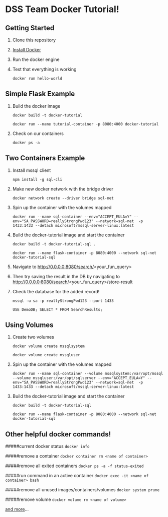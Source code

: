 # DSS Team Docker Tutorial!

## Getting Started
1. Clone this repository
 
2. [Install Docker](https://docs.docker.com/v17.12/docker-for-mac/install/)

3. Run the docker engine

4. Test that everything is working

    `docker run hello-world`
    
## Simple Flask Example

1. Build the docker image

    `docker build -t docker-tutorial`

    `docker run --name tutorial-container -p 8080:4000 docker-tutorial`

2. Check on our containers

    `docker ps -a`


## Two Containers Example
 
1. Install mssql client

    `npm install -g sql-cli`

2. Make new docker network with the bridge driver

    `docker network create --driver bridge sql-net`

3. Spin up the container with the volumes mapped

    `docker run --name sql-container --env="ACCEPT_EULA=Y" --env="SA_PASSWORD=reallyStrongPwd123" --network=sql-net  -p 1433:1433 --detach microsoft/mssql-server-linux:latest`
    
4. Build the docker-tutorial image and start the container

    `docker build -t docker-tutorial-sql .`
    
    `docker run --name flask-container -p 8080:4000 --network sql-net docker-tutorial-sql`

5. Navigate to http://0.0.0.0:8080/search/<your_fun_query>

6. Then try saving the result in the DB by navigating to http://0.0.0.0:8080/search/<your_fun_query>/store-result

7. Check the database for the added record!

    `mssql -u sa -p reallyStrongPwd123 --port 1433`
    
    `USE DemoDB; SELECT * FROM SearchResults;`


## Using Volumes

1. Create two volumes

    `docker volume create mssqlsystem`
    
    `docker volume create mssqluser`

2. Spin up the container with the volumes mapped

    `docker run --name sql-container --volume mssqlsystem:/var/opt/mssql --volume mssqluser:/var/opt/sqlserver --env="ACCEPT_EULA=Y" --env="SA_PASSWORD=reallyStrongPwd123" --network=sql-net  -p 1433:1433 --detach microsoft/mssql-server-linux:latest`
    
3. Build the docker-tutorial image and start the container

    `docker build -t docker-tutorial-sql`
    
    `docker run --name flask-container -p 8080:4000 --network sql-net docker-tutorial-sql`
    
## Other helpful docker commands!

#####current docker status
`docker info`

#####remove a container
`docker container rm <name of container>`

#####remove all exited containers
`docker ps -a -f status-exited`

#####run command in an active container
`docker exec -it <name of container> bash`

#####remove all unused images/containers/volumes
`docker system prune`

#####remove volume
`docker volume rm <name of volume>`

[and more](https://docs.docker.com/engine/reference/commandline/docker/)...
